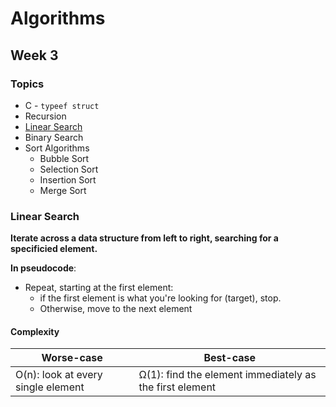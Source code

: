 # Algorithms

## Week 3

### Topics

- C - `typeef struct`
- Recursion
- [Linear Search](#linear-search)
- Binary Search
- Sort Algorithms
    - Bubble Sort
    - Selection Sort
    - Insertion Sort
    - Merge Sort

### **Linear Search**

**Iterate across a data structure from left to right, searching for a specificied element.**

**In pseudocode**:

- Repeat, starting at the first element:
    - if the first element is what you're looking for (target), stop.
    - Otherwise, move to the next element

#### Complexity

| Worse-case | Best-case |
|------------|-------------------|
| O(n): look at every single element | Ω(1): find the element immediately as the first element|
